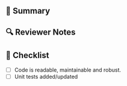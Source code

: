 ## 📌 Summary

<!-- What does this PR do? Why is it needed? -->

## 🔍 Reviewer Notes

<!-- Anything you'd like reviewers to focus on (e.g., tricky logic, edge cases)? -->

## 🧹 Checklist

- [ ] Code is readable, maintainable and robust.
- [ ] Unit tests added/updated
